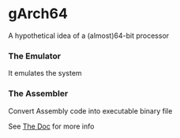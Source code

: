 # gArch64
A hypothetical idea of a (almost)64-bit processor

### The Emulator
It emulates the system

### The Assembler
Convert Assembly code into executable binary file

See [The Doc](doc.md) for more info